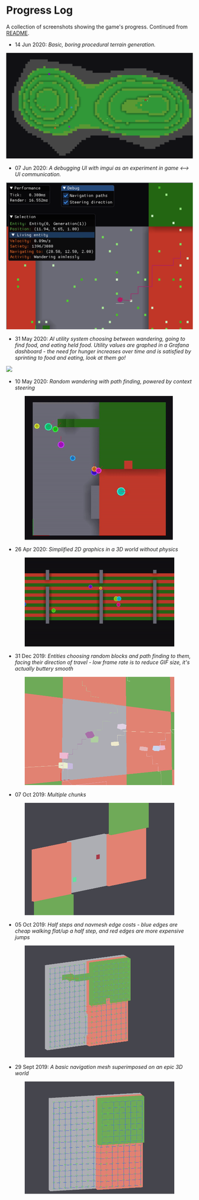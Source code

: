 # Progress Log

A collection of screenshots showing the game's progress. Continued from [README](README.md).

* 14 Jun 2020: <em>Basic, boring procedural terrain generation.</em>
<p style="margin: auto">
    <img src=".screenshots/procgen-basic.png"/>
</p>


* 07 Jun 2020: <em>A debugging UI with imgui as an experiment in game <--> UI communication.</em>
<p style="margin: auto">
    <img src=".screenshots/debug-ui.png"/>
</p>

* 31 May 2020: <em>AI utility system choosing between wandering, going to find food, and eating held food. Utility values are graphed in a Grafana dashboard - the need for hunger increases over time and is satisfied by sprinting to food and eating, look at them go!</em>
<p style="margin: auto">
    <img src=".screenshots/ai-wander-graph.gif"/>
</p>

* 10 May 2020: <em>Random wandering with path finding, powered by context steering</em>
<p style="margin: auto; width: 80%">
    <img src=".screenshots/path-follow.gif"/>
</p>

* 26 Apr 2020: <em>Simplified 2D graphics in a 3D world without physics</em>
<p style="margin: auto; width: 80%">
    <img src=".screenshots/simple-2d.gif"/>
</p>

* 31 Dec 2019: <em>Entities choosing random blocks and path finding to them, facing their direction of travel - low frame rate is to reduce GIF size, it's actually buttery smooth</em>
<p style="margin: auto; width: 80%">
    <img src=".screenshots/movement-with-rotation.gif"/>
</p>

* 07 Oct 2019: <em>Multiple chunks</em>
<p style="margin: auto; width: 80%">
    <img src=".screenshots/multichunk.jpg"/>
</p>

* 05 Oct 2019: <em>Half steps and navmesh edge costs - blue edges are cheap walking flat/up a half step, and red edges are more expensive jumps</em>
<p style="margin: auto; width: 80%">
    <img src=".screenshots/navmesh-halfsteps.jpg"/>
</p>

* 29 Sept 2019: <em>A basic navigation mesh superimposed on an epic 3D world</em>
<p style="margin: auto; width: 80%">
    <img src=".screenshots/navmesh.jpg"/>
</p>

